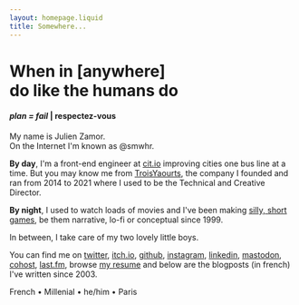 ```yaml
---
layout: homepage.liquid
title: Somewhere...
---
```


# When in [anywhere] <br> do like the humans do
#### _plan = fail_ | respectez-vous</small>

<p class="name">
My name is Julien Zamor.<br>
On the Internet I'm known as @smwhr.
</p>

**By day**, I'm a front-end engineer at [cit.io](https://cit.io) improving cities one bus line at a time. But you may know me from [TroisYaourts](https://troisyaourts.com), the company I founded and ran from 2014 to 2021 where I used to be the Technical and Creative Director.

**By night**, I used to watch loads of movies and I've been making [silly, short games](https://smwhr.itch.io), be them narrative, lo-fi or conceptual since 1999.

In between, I take care of my two lovely little boys.

You can find me on [twitter](https://twitter.com/smwhr), [itch.io](https://smwhr.itch.io), [github](https://github.com/smwhr), [instagram](https://instagram.com/smwhr_), [linkedin](https://www.linkedin.com/in/julien-zamor-966a9668/), <a href="https://mastodon.gamedev.place/@smwhr" rel="me">mastodon</a>, [cohost](https://cohost.org/smwhr), [last.fm](https://last.fm/user/doctorju), browse [my resume](https://ju.smwhr.net) and below are the blogposts (in french) I've written since 2003.

<p class="tags">
French • Millenial • he/him • Paris
</p>
